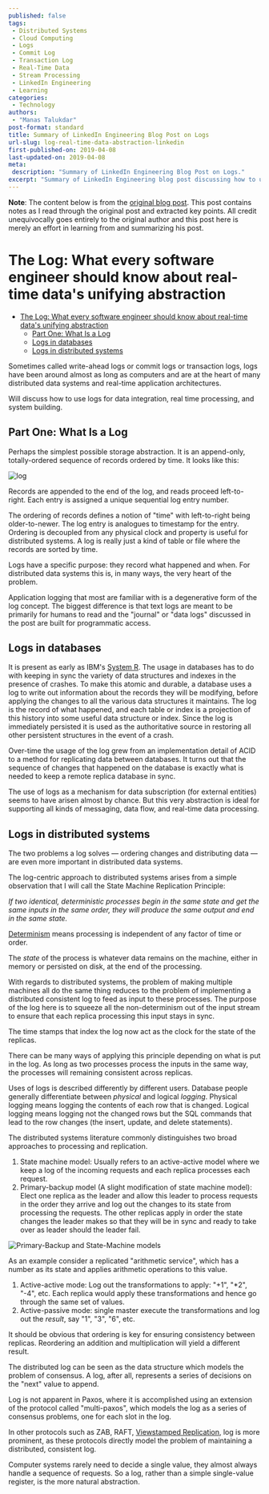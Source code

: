 ```yaml
---
published: false
tags:
 - Distributed Systems
 - Cloud Computing
 - Logs
 - Commit Log
 - Transaction Log
 - Real-Time Data
 - Stream Processing
 - LinkedIn Engineering
 - Learning
categories:
 - Technology
authors:
 - "Manas Talukdar"
post-format: standard
title: Summary of LinkedIn Engineering Blog Post on Logs
url-slug: log-real-time-data-abstraction-linkedin
first-published-on: 2019-04-08
last-updated-on: 2019-04-08
meta:
 description: "Summary of LinkedIn Engineering Blog Post on Logs."
excerpt: "Summary of LinkedIn Engineering blog post discussing how to use logs for data integration, real time processing, and system building."
---
```


**Note**: The content below is from the [original blog post](https://engineering.linkedin.com/distributed-systems/log-what-every-software-engineer-should-know-about-real-time-datas-unifying). This post contains notes as I read through the original post and extracted key points. All credit unequivocally goes entirely to the original author and this post here is merely an effort in learning from and summarizing his post.

# The Log: What every software engineer should know about real-time data's unifying abstraction

- [The Log: What every software engineer should know about real-time data's unifying abstraction](#the-log-what-every-software-engineer-should-know-about-real-time-datas-unifying-abstraction)
  - [Part One: What Is a Log](#part-one-what-is-a-log)
  - [Logs in databases](#logs-in-databases)
  - [Logs in distributed systems](#logs-in-distributed-systems)

Sometimes called write-ahead logs or commit logs or transaction logs, logs have been around almost as long as computers and are at the heart of many distributed data systems and real-time application architectures.

Will discuss how to use logs for data integration, real time processing, and system building.

## Part One: What Is a Log

Perhaps the simplest possible storage abstraction. It is an append-only, totally-ordered sequence of records ordered by time. It looks like this:

![log](https://content.linkedin.com/content/dam/engineering/en-us/blog/migrated/log.png)

Records are appended to the end of the log, and reads proceed left-to-right. Each entry is assigned a unique sequential log entry number.

The ordering of records defines a notion of "time" with left-to-right being older-to-newer. The log entry is analogues to timestamp for the entry. Ordering is decoupled from any physical clock and property is useful for distributed systems. A log is really just a kind of table or file where the records are sorted by time.

Logs have a specific purpose: they record what happened and when. For distributed data systems this is, in many ways, the very heart of the problem.

Application logging that most are familiar with is a degenerative form of the log concept. The biggest difference is that text logs are meant to be primarily for humans to read and the "journal" or "data logs" discussed in the post are built for programmatic access.

## Logs in databases

It is present as early as IBM's [System R](http://www.cs.berkeley.edu/~brewer/cs262/SystemR.pdf). The usage in databases has to do with keeping in sync the variety of data structures and indexes in the presence of crashes. To make this atomic and durable, a database uses a log to write out information about the records they will be modifying, before applying the changes to all the various data structures it maintains. The log is the record of what happened, and each table or index is a projection of this history into some useful data structure or index. Since the log is immediately persisted it is used as the authoritative source in restoring all other persistent structures in the event of a crash.

Over-time the usage of the log grew from an implementation detail of ACID to a method for replicating data between databases. It turns out that the sequence of changes that happened on the database is exactly what is needed to keep a remote replica database in sync.

The use of logs as a mechanism for data subscription (for external entities) seems to have arisen almost by chance. But this very abstraction is ideal for supporting all kinds of messaging, data flow, and real-time data processing.

## Logs in distributed systems

The two problems a log solves — ordering changes and distributing data — are even more important in distributed data systems.

The log-centric approach to distributed systems arises from a simple observation that I will call the State Machine Replication Principle:

_If two identical, deterministic processes begin in the same state and get the same inputs in the same order, they will produce the same output and end in the same state._

[Determinism](http://en.wikipedia.org/wiki/Deterministic_algorithm) means processing is independent of any factor of time or order.

The _state_ of the process is whatever data remains on the machine, either in memory or persisted on disk, at the end of the processing.

With regards to distributed systems, the problem of making multiple machines all do the same thing reduces to the problem of implementing a distributed consistent log to feed as input to these processes. The purpose of the log here is to squeeze all the non-determinism out of the input stream to ensure that each replica processing this input stays in sync.

The time stamps that index the log now act as the clock for the state of the replicas.

There can be many ways of applying this principle depending on what is put in the log. As long as two processes process the inputs in the same way, the processes will remaining consistent across replicas.

Uses of logs is described differently by different users. Database people generally differentiate between _physical_ and logical _logging_. Physical logging means logging the contents of each row that is changed. Logical logging means logging not the changed rows but the SQL commands that lead to the row changes (the insert, update, and delete statements).

The distributed systems literature commonly distinguishes two broad approaches to processing and replication.

1. State machine model: Usually refers to an active-active model where we keep a log of the incoming requests and each replica processes each request.
2. Primary-backup model (A slight modification of state machine model): Elect one replica as the leader and allow this leader to process requests in the order they arrive and log out the changes to its state from processing the requests. The other replicas apply in order the state changes the leader makes so that they will be in sync and ready to take over as leader should the leader fail.

![Primary-Backup and State-Machine models](https://content.linkedin.com/content/dam/engineering/en-us/blog/migrated/active_and_passive_arch.png)

As an example consider a replicated "arithmetic service", which has a number as its state and applies arithmetic operations to this value.

1. Active-active mode: Log out the transformations to apply: "+1", "*2", "-4", etc. Each replica would apply these transformations and hence go through the same set of values.
2. Active-passive mode: single master execute the transformations and log out the _result_, say "1", "3", "6", etc.

It should be obvious that ordering is key for ensuring consistency between replicas. Reordering an addition and multiplication will yield a different result.

The distributed log can be seen as the data structure which models the problem of consensus. A log, after all, represents a series of decisions on the "next" value to append.

Log is not apparent in Paxos, where it is accomplished using an extension of the protocol called "multi-paxos", which models the log as a series of consensus problems, one for each slot in the log.

In other protocols such as ZAB, RAFT, [Viewstamped Replication](http://pmg.csail.mit.edu/papers/vr-revisited.pdf), log is more prominent, as these protocols directly model the problem of maintaining a distributed, consistent log.

Computer systems rarely need to decide a single value, they almost always handle a sequence of requests. So a log, rather than a simple single-value register, is the more natural abstraction.
